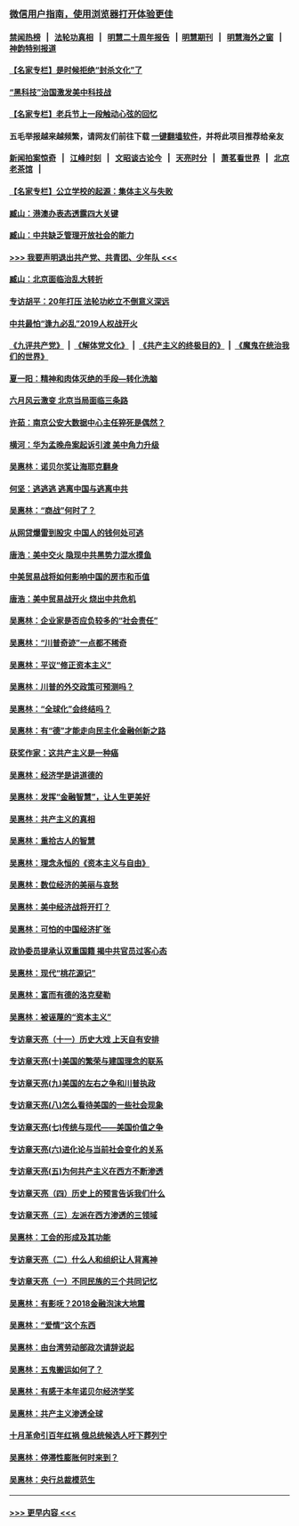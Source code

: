 ### [微信用户指南，使用浏览器打开体验更佳](https://github.com/gfw-breaker/banned-news1/blob/master/indexes/wechat-guide.md?t=0)
#### [禁闻热榜](热点新闻.md?t=0)  &nbsp;&nbsp;|&nbsp;&nbsp; [法轮功真相](https://github.com/gfw-breaker/truth/blob/master/README.md?t=0) &nbsp;&nbsp;|&nbsp;&nbsp; [明慧二十周年报告](https://github.com/gfw-breaker/mh-reports/blob/master/README.md?t=0) &nbsp;&nbsp;|&nbsp;&nbsp;[明慧期刊](https://github.com/gfw-breaker/mh-qikan) &nbsp;&nbsp;|&nbsp;&nbsp; [明慧海外之窗](https://github.com/gfw-breaker/mh-news/blob/master/README.md?t=0) &nbsp;&nbsp;|&nbsp;&nbsp; [神韵特别报道](https://github.com/gfw-breaker/mh-news/blob/master/shenyun.md?t=0)
#### [【名家专栏】是时候拒绝“封杀文化”了](../pages/nsc423/n11814093.md?t=02152033) 
#### [“黑科技”治国激发美中科技战](../pages/nsc423/n11638056.md?t=02152033) 
#### [【名家专栏】老兵节上一段触动心弦的回忆](../pages/nsc423/n11646016.md?t=02152033) 
#### 五毛举报越来越频繁，请网友们前往下载 [一键翻墙软件](https://github.com/gfw-breaker/ssr-accounts)，并将此项目推荐给亲友
#### [新闻拍案惊奇](https://github.com/gfw-breaker/banned-news1/blob/master/pages/link4.md) &nbsp;&nbsp;|&nbsp;&nbsp; [江峰时刻](https://github.com/gfw-breaker/banned-news1/blob/master/pages/link4.md) &nbsp;&nbsp;|&nbsp;&nbsp; [文昭谈古论今](https://github.com/gfw-breaker/banned-news1/blob/master/pages/link4.md) &nbsp;&nbsp;|&nbsp;&nbsp; [天亮时分](https://github.com/gfw-breaker/banned-news1/blob/master/pages/link4.md) &nbsp;&nbsp;|&nbsp;&nbsp; [萧茗看世界](https://github.com/gfw-breaker/banned-news1/blob/master/pages/link4.md) &nbsp;&nbsp;|&nbsp;&nbsp; [北京老茶馆](https://github.com/gfw-breaker/banned-news1/blob/master/pages/link4.md) &nbsp;&nbsp;|&nbsp;&nbsp; 
#### [【名家专栏】公立学校的起源：集体主义与失败](../pages/nsc423/n11601833.md?t=02152033) 
#### [臧山：港澳办表态透露四大关键](../pages/nsc423/n11421628.md?t=02152033) 
#### [臧山：中共缺乏管理开放社会的能力](../pages/nsc423/n11407457.md?t=02152033) 
#### [>>> 我要声明退出共产党、共青团、少年队 <<<](https://github.com/begood0513/goodnews/blob/master/quit/letter.md) 
#### [臧山：北京面临治乱大转折](../pages/nsc423/n11406895.md?t=02152033) 
#### [专访胡平：20年打压 法轮功屹立不倒意义深远](../pages/nsc423/n11398800.md?t=02152033) 
#### [中共最怕“逢九必乱”2019人权战开火](../pages/nsc423/n11385248.md?t=02152033) 
#### [《九评共产党》](https://github.com/begood0513/9ping.md/blob/master/README.md) &nbsp;|&nbsp; [《解体党文化》](../../../../jtdwh.md/blob/master/README.md)  &nbsp;|&nbsp; [《共产主义的终极目的》](../../../../gczydzjmd.md/blob/master/README.md) &nbsp;|&nbsp; [《魔鬼在统治我们的世界》](../../../../mgztzwmdsj.md/blob/master/README.md) 
#### [夏一阳：精神和肉体灭绝的手段—转化洗脑](../pages/nsc423/n11368250.md?t=02152033) 
#### [六月风云激变 北京当局面临三条路](../pages/nsc423/n11313668.md?t=02152033) 
#### [许茹：南京公安大数据中心主任猝死是偶然？](../pages/nsc423/n11064744.md?t=02152033) 
#### [横河：华为孟晚舟案起诉引渡 美中角力升级](../pages/nsc423/n11027230.md?t=02152033) 
#### [吴惠林：诺贝尔奖让海耶克翻身](../pages/nsc423/n10890049.md?t=02152033) 
#### [何坚：逃逃逃 逃离中国与逃离中共](../pages/nsc423/n10592891.md?t=02152033) 
#### [吴惠林：“商战”何时了？](../pages/nsc423/n10573558.md?t=02152033) 
#### [从网贷爆雷到股灾 中国人的钱何处可逃](../pages/nsc423/n10572800.md?t=02152033) 
#### [唐浩：美中交火 隐现中共黑势力混水摸鱼](../pages/nsc423/n10544040.md?t=02152033) 
#### [中美贸易战将如何影响中国的房市和币值](../pages/nsc423/n10543697.md?t=02152033) 
#### [唐浩：美中贸易战开火 烧出中共危机](../pages/nsc423/n10540126.md?t=02152033) 
#### [吴惠林：企业家是否应负较多的“社会责任”](../pages/nsc423/n10535022.md?t=02152033) 
#### [吴惠林：“川普奇迹”一点都不稀奇](../pages/nsc423/n10512808.md?t=02152033) 
#### [吴惠林：平议“修正资本主义”](../pages/nsc423/n10495724.md?t=02152033) 
#### [吴惠林：川普的外交政策可预测吗？](../pages/nsc423/n10462387.md?t=02152033) 
#### [吴惠林：“全球化”会终结吗？](../pages/nsc423/n10452838.md?t=02152033) 
#### [吴惠林：有“德”才能走向民主化金融创新之路](../pages/nsc423/n10432292.md?t=02152033) 
#### [获奖作家：这共产主义是一种癌](../pages/nsc423/n10431541.md?t=02152033) 
#### [吴惠林：经济学是讲道德的](../pages/nsc423/n10398014.md?t=02152033) 
#### [吴惠林：发挥“金融智慧”，让人生更美好](../pages/nsc423/n10375019.md?t=02152033) 
#### [吴惠林：共产主义的真相](../pages/nsc423/n10351394.md?t=02152033) 
#### [吴惠林：重拾古人的智慧](../pages/nsc423/n10337691.md?t=02152033) 
#### [吴惠林：理念永恒的《资本主义与自由》](../pages/nsc423/n10316274.md?t=02152033) 
#### [吴惠林：数位经济的美丽与哀愁](../pages/nsc423/n10292946.md?t=02152033) 
#### [吴惠林：美中经济战将开打？](../pages/nsc423/n10258825.md?t=02152033) 
#### [吴惠林：可怕的中国经济扩张](../pages/nsc423/n10219147.md?t=02152033) 
#### [政协委员提承认双重国籍 揭中共官员过客心态](../pages/nsc423/n10208809.md?t=02152033) 
#### [吴惠林：现代“桃花源记”](../pages/nsc423/n10185234.md?t=02152033) 
#### [吴惠林：富而有德的洛克斐勒](../pages/nsc423/n10142264.md?t=02152033) 
#### [吴惠林：被诬蔑的“资本主义”](../pages/nsc423/n10124816.md?t=02152033) 
#### [专访章天亮（十一）历史大戏 上天自有安排](../pages/nsc423/n10094905.md?t=02152033) 
#### [专访章天亮(十)美国的繁荣与建国理念的联系](../pages/nsc423/n10094899.md?t=02152033) 
#### [专访章天亮(九)美国的左右之争和川普执政](../pages/nsc423/n10094889.md?t=02152033) 
#### [专访章天亮(八)怎么看待美国的一些社会现象](../pages/nsc423/n10094857.md?t=02152033) 
#### [专访章天亮(七)传统与现代——美国价值之争](../pages/nsc423/n10093140.md?t=02152033) 
#### [专访章天亮(六)进化论与当前社会变化的关系](../pages/nsc423/n10092036.md?t=02152033) 
#### [专访章天亮(五)为何共产主义在西方不断渗透](../pages/nsc423/n10083620.md?t=02152033) 
#### [专访章天亮（四）历史上的预言告诉我们什么](../pages/nsc423/n10083606.md?t=02152033) 
#### [专访章天亮（三）左派在西方渗透的三领域](../pages/nsc423/n10081115.md?t=02152033) 
#### [吴惠林：工会的形成及其功能](../pages/nsc423/n10080633.md?t=02152033) 
#### [专访章天亮（二）什么人和组织让人背离神](../pages/nsc423/n10076637.md?t=02152033) 
#### [专访章天亮（一）不同民族的三个共同记忆](../pages/nsc423/n10074188.md?t=02152033) 
#### [吴惠林：有影呒？2018金融泡沫大地震](../pages/nsc423/n10040534.md?t=02152033) 
#### [吴惠林：“爱情”这个东西](../pages/nsc423/n10019423.md?t=02152033) 
#### [吴惠林：由台湾劳动部政次请辞说起](../pages/nsc423/n9979679.md?t=02152033) 
#### [吴惠林：五鬼搬运如何了？](../pages/nsc423/n9925338.md?t=02152033) 
#### [吴惠林：有感于本年诺贝尔经济学奖](../pages/nsc423/n9871883.md?t=02152033) 
#### [吴惠林：共产主义渗透全球](../pages/nsc423/n9812748.md?t=02152033) 
#### [十月革命引百年红祸 俄总统候选人吁下葬列宁](../pages/nsc423/n9810182.md?t=02152033) 
#### [吴惠林：停滞性膨胀何时来到？](../pages/nsc423/n9764136.md?t=02152033) 
#### [吴惠林：央行总裁模范生](../pages/nsc423/n9728134.md?t=02152033) 

----
#### [ >>> 更早内容 <<< ](../indexes/nsc423-earlier.md)
